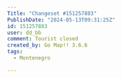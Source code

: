 ```yaml
---
Title: "Changeset #151257883"
PublishDate: "2024-05-13T09:31:25Z"
id: 151257883
user: dd_bb
comment: Tourist closed
created_by: Go Map!! 3.6.6
tags:
  - Montenegro

---
```

